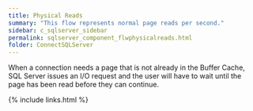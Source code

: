 ```yaml
---
title: Physical Reads
summary: "This flow represents normal page reads per second."
sidebar: c_sqlserver_sidebar
permalink: sqlserver_component_flwphysicalreads.html
folder: ConnectSQLServer
---
```



When a connection needs a page that is not already in the Buffer Cache, SQL Server issues an I/O request and the user will have to wait until the page has been read before they can continue.

{% include links.html %}
